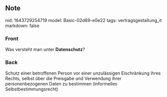 ## Note
nid: 1643729254719
model: Basic-02d89-e0e22
tags: vertragsgestaltung_it
markdown: false

### Front
Was versteht man unter <b>Datenschutz</b>?

### Back
Schutz einer betroffenen Person vor einer unzulässigen Eischränkung ihres Rechts, selbst über die Preisgabe und Verwendung ihrer personenbezogenen Daten zu bestimmen (informelles Selbstbestimmungsrecht)
